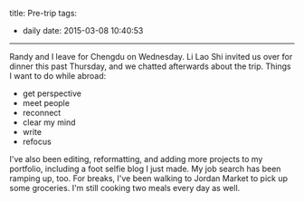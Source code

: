 title: Pre-trip
tags:
  - daily
date: 2015-03-08 10:40:53
---

Randy and I leave for Chengdu on Wednesday. Li Lao Shi invited us over for dinner this past Thursday, and we chatted afterwards about the trip. Things I want to do while abroad:

- get perspective
- meet people
- reconnect
- clear my mind
- write
- refocus

I've also been editing, reformatting, and adding more projects to my portfolio, including a foot selfie blog I just made. My job search has been ramping up, too. For breaks, I've been walking to Jordan Market to pick up some groceries. I'm still cooking two meals every day as well.
